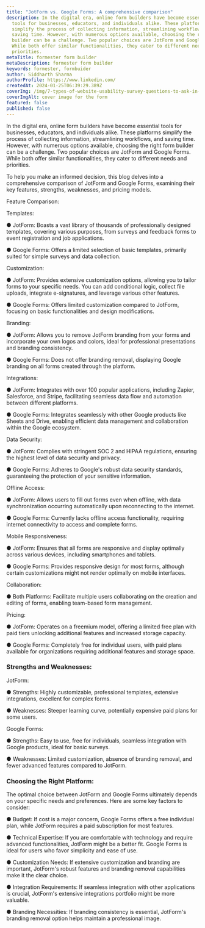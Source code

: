 ```yaml
---
title: "JotForm vs. Google Forms: A comprehensive comparison"
description: In the digital era, online form builders have become essential
  tools for businesses, educators, and individuals alike. These platforms
  simplify the process of collecting information, streamlining workflows, and
  saving time. However, with numerous options available, choosing the right form
  builder can be a challenge. Two popular choices are JotForm and Google Forms.
  While both offer similar functionalities, they cater to different needs and
  priorities.
metaTitle: formester form builder
metaDescription: formester form builder
keywords: formester, formbuider
author: Siddharth Sharma
authorProfile: https://www.linkedin.com/
createdAt: 2024-01-25T06:39:29.389Z
coverImg: /img/7-types-of-website-usability-survey-questions-to-ask-in-2023.png
coverImgAlt: cover image for the form
featured: false
published: false
---
```

In the digital era, online form builders have become essential tools for businesses, educators, and individuals alike. These platforms simplify the process of collecting information, streamlining workflows, and saving time. However, with numerous options available, choosing the right form builder can be a challenge. Two popular choices are JotForm and Google Forms. While both offer similar functionalities, they cater to different needs and priorities.

To help you make an informed decision, this blog delves into a comprehensive comparison of JotForm and Google Forms, examining their key features, strengths, weaknesses, and pricing models.

Feature Comparison:

Templates:

● JotForm: Boasts a vast library of thousands of professionally designed templates, covering various purposes, from surveys and feedback forms to event registration and job applications.

● Google Forms: Offers a limited selection of basic templates, primarily suited for simple surveys and data collection.

Customization:

● JotForm: Provides extensive customization options, allowing you to tailor forms to your specific needs. You can add conditional logic, collect file uploads, integrate e-signatures, and leverage various other features.

● Google Forms: Offers limited customization compared to JotForm, focusing on basic functionalities and design modifications.

Branding:

● JotForm: Allows you to remove JotForm branding from your forms and incorporate your own logos and colors, ideal for professional presentations and branding consistency.

● Google Forms: Does not offer branding removal, displaying Google branding on all forms created through the platform.

Integrations:

● JotForm: Integrates with over 100 popular applications, including Zapier, Salesforce, and Stripe, facilitating seamless data flow and automation between different platforms.

● Google Forms: Integrates seamlessly with other Google products like Sheets and Drive, enabling efficient data management and collaboration within the Google ecosystem.



Data Security:

● JotForm: Complies with stringent SOC 2 and HIPAA regulations, ensuring the highest level of data security and privacy.

● Google Forms: Adheres to Google's robust data security standards, guaranteeing the protection of your sensitive information.



Offline Access:

● JotForm: Allows users to fill out forms even when offline, with data synchronization occurring automatically upon reconnecting to the internet.

● Google Forms: Currently lacks offline access functionality, requiring internet connectivity to access and complete forms.



Mobile Responsiveness:

● JotForm: Ensures that all forms are responsive and display optimally across various devices, including smartphones and tablets.

● Google Forms: Provides responsive design for most forms, although certain customizations might not render optimally on mobile interfaces.



Collaboration:

● Both Platforms: Facilitate multiple users collaborating on the creation and editing of forms, enabling team-based form management.



Pricing:

● JotForm: Operates on a freemium model, offering a limited free plan with paid tiers unlocking additional features and increased storage capacity.

● Google Forms: Completely free for individual users, with paid plans available for organizations requiring additional features and storage space.



### Strengths and Weaknesses:

JotForm:

● Strengths: Highly customizable, professional templates, extensive integrations, excellent for complex forms.

● Weaknesses: Steeper learning curve, potentially expensive paid plans for some users.



Google Forms:

● Strengths: Easy to use, free for individuals, seamless integration with Google products, ideal for basic surveys.

● Weaknesses: Limited customization, absence of branding removal, and fewer advanced features compared to JotForm.



### Choosing the Right Platform:

The optimal choice between JotForm and Google Forms ultimately depends on your specific needs and preferences. Here are some key factors to consider:

● Budget: If cost is a major concern, Google Forms offers a free individual plan, while JotForm requires a paid subscription for most features.

● Technical Expertise: If you are comfortable with technology and require advanced functionalities, JotForm might be a better fit. Google Forms is ideal for users who favor simplicity and ease of use.

● Customization Needs: If extensive customization and branding are important, JotForm's robust features and branding removal capabilities make it the clear choice.

● Integration Requirements: If seamless integration with other applications is crucial, JotForm's extensive integrations portfolio might be more valuable.

● Branding Necessities: If branding consistency is essential, JotForm's branding removal option helps maintain a professional image.